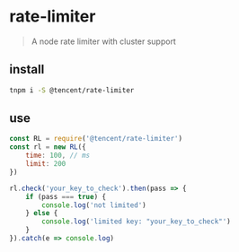 # rate-limiter
> A node rate limiter with cluster support

## install
```bash
tnpm i -S @tencent/rate-limiter
```

## use
```javascript
const RL = require('@tencent/rate-limiter')
const rl = new RL({
    time: 100, // ms
    limit: 200
})

rl.check('your_key_to_check').then(pass => {
    if (pass === true) {
        console.log('not limited')
    } else {
        console.log('limited key: "your_key_to_check"')
    }
}).catch(e => console.log)
```

